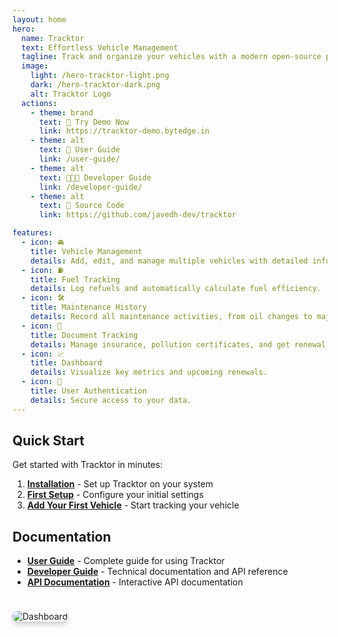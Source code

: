 ```yaml
---
layout: home
hero:
  name: Tracktor
  text: Effortless Vehicle Management
  tagline: Track and organize your vehicles with a modern open-source platform.
  image:
    light: /hero-tracktor-light.png
    dark: /hero-tracktor-dark.png
    alt: Tracktor Logo
  actions:
    - theme: brand
      text: 🚜 Try Demo Now
      link: https://tracktor-demo.bytedge.in
    - theme: alt
      text: 📖 User Guide
      link: /user-guide/
    - theme: alt
      text: 👨🏽‍💻 Developer Guide
      link: /developer-guide/
    - theme: alt
      text: 🔗 Source Code
      link: https://github.com/javedh-dev/tracktor

features:
  - icon: 🚘
    title: Vehicle Management
    details: Add, edit, and manage multiple vehicles with detailed info.
  - icon: ⛽︎
    title: Fuel Tracking
    details: Log refuels and automatically calculate fuel efficiency.
  - icon: 🛠️
    title: Maintenance History
    details: Record all maintenance activities, from oil changes to major repairs.
  - icon: 📑
    title: Document Tracking
    details: Manage insurance, pollution certificates, and get renewal reminders.
  - icon: 📈
    title: Dashboard
    details: Visualize key metrics and upcoming renewals.
  - icon: 🔑
    title: User Authentication
    details: Secure access to your data.
---
```


## Quick Start

Get started with Tracktor in minutes:

1. **[Installation](/user-guide/getting-started/installation.md)** - Set up Tracktor on your system
2. **[First Setup](/user-guide/getting-started/first-setup.md)** - Configure your initial settings
3. **[Add Your First Vehicle](/user-guide/tutorials/adding-first-vehicle.md)** - Start tracking your vehicle

## Documentation

- **[User Guide](/user-guide/)** - Complete guide for using Tracktor
- **[Developer Guide](/developer-guide/)** - Technical documentation and API reference
- **[API Documentation](/developer-guide/api/)** - Interactive API documentation

<PlaceholderBlock 
  id="homepage-dashboard-screenshot"
  type="screenshot" 
  message="Update homepage dashboard screenshot to reflect current UI design and features"
  priority="high"
  location="/index.md"
  instructions="Capture a high-quality screenshot of the main dashboard showing vehicles, recent activity, and key metrics. Ensure it matches the current design and branding."
/>

<img src="/screenshots/dashboard.png" alt="Dashboard" style="margin-top: 24px; border-radius: 10px; box-shadow: 0 4px 8px 0 rgba(0, 0, 0, 0.2);">
